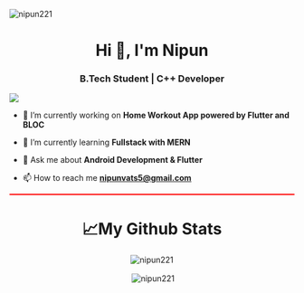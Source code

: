 <p align="left"> <img src="https://komarev.com/ghpvc/?username=nipun221&label=Profile%20views&color=0e75b6&style=flat" alt="nipun221" /> </p>

<h1 align="center">Hi 👋, I'm Nipun</h1>
<h3 align="center">B.Tech Student | C++ Developer</h3>

<img src="https://github.com/Anmol-Baranwal/Cool-GIFs-For-GitHub/assets/74038190/d48893bd-0757-481c-8d7e-ba3e163feae7" />

- 🔭 I’m currently working on **Home Workout App powered by Flutter and BLOC**

- 🌱 I’m currently learning **Fullstack with MERN**

- 💬 Ask me about **Android Development & Flutter**

- 📫 How to reach me **nipunvats5@gmail.com**



<hr style="height:2px;border-width:0;color:gray;background-color:red">

<h1 align="center">📈My Github Stats</h1>

<p align='center'><img align="center" src="https://github-readme-stats-sigma-five.vercel.app/api/top-langs?username=nipun221&show_icons=true&locale=en&layout=compact&theme=dracula" alt="nipun221" /></p>



<p align='center'>&nbsp;<img align="center" src="https://github-readme-stats-sigma-five.vercel.app/api?username=nipun221&show_icons=true&locale=en&theme=dracula" alt="nipun221" /></p>










